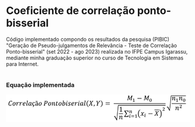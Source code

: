 # Coeficiente de correlação ponto-bisserial
Código implementado compondo os resultados da pesquisa (PIBIC) "Geração de Pseudo-julgamentos de Relevância - Teste de Correlação Ponto-bisserial" (set 2022 - ago 2023) realizada no IFPE Campus Igarassu, mediante minha graduação superior no curso de Tecnologia em Sistemas para Internet.
#
### Equação implementada
<div>
  <img width="700" align="left" src="assets/equacao.png"></img>
</div>
